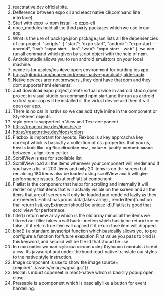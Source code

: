 <!-- ********************REACT NATIVE LEARNING***************************************************** -->

1. reactnative.dev official site.
2. Defference between expo cli and react native cli(command line interface).
3. Start with expo -> npm install -g expo-cli
4. node_modules hold all the third party packages which we use in our app.
5. What is the use of package.json
   package.json lists all the dependencies of our project.
   "scripts": {
   "start": "expo start",
   "android": "expo start --android",
   "ios": "expo start --ios",
   "web": "expo start --web"
   },
   we can run all command which given by script object with the help of npm.
6. Android studio allows you to run android emulators on your local machine.
7. xcode is for apples/ios developers environment for building ios app.
8. https://github.com/academind/react-native-practical-guide-code.
9. Native devices arer not browsers , they dont have that dom and they dont supports html elements.
10. Just download expo project,create virtual device in android studio,open project in visual studio run command npm start,and the run as android so first your app will be installed in the virtual device and then it will open our app.
11. There is no css in native so we can add style inline in the oomponent or StyleSheet objects.
12. style prop is supported in View and Text component.
13. https://reactnative.dev/docs/style
14. https://reactnative.dev/docs/colors
15. Flexbox is important for layouts.
    Flexbox is a key approach/a key conecpt which is basically a collection of css properties that you us, how is look like.
    eg flex-direction row , column.
    justify-content::space-between , align-item center
16. ScrollView is use for scrollable list.
17. ScrollView load all the items whenever your component will render.and if you have a list of 200 items and only 20 items is on the screen but remaining 180 items also be loaded using scrollView and it will give performance issues.
    Solution:FlatList component
18. Flatlist is the component that helps for scrolling and internally it will render only that items that will actually visible on the screen.and all the items that are off screen will only be loaded and rendered lazily as they are needed.
    Flatlist has props data(takes array) , renderItem(function that return list),keyExtractor(should be unique id).Flatlist is good that scrollview for performace.
19. filter() return new array which is the old array minus all the items we filtered out.filter takes a call back function which has to be return true or false , if it return true item will capped if it return fase item will dropped.
20. bind() i a standard javascript function which basicallly allows you to pre configure a function for future execution.First value you pass to bind is this keyword, and second will be the id that shoud be use.
21. In react native we can style out screen using Stylesceet module.It is not a css .Its javascript and under the hood react native translate our styles to the native style instruction.
22. Image component is use to show the image source={require("../assets/images/goal.jpg")}
23. Modal is inbuilt coponent in react-native which is basiclly popup open close.
24. Pressable is a component which is bascially like a button for event handelling.
